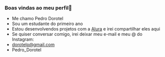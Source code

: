 ### Boas vindas ao meu perfil🤠

- Me chamo Pedro Dorotel
- Sou um estudante do primeiro ano
- Estou desenvolvendos projetos com a [Alura](https://www.alura.com.br) e irei compartilhar eles aqui
- Se quiser conversar comigo, irei deixar meu e-mail e meu @ do Instagram:
- dorotelp@gmail.com
- Pedro_Dorotel
